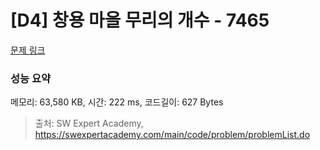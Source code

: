 # [D4] 창용 마을 무리의 개수 - 7465 

[문제 링크](https://swexpertacademy.com/main/code/problem/problemDetail.do?contestProbId=AWngfZVa9XwDFAQU) 

### 성능 요약

메모리: 63,580 KB, 시간: 222 ms, 코드길이: 627 Bytes



> 출처: SW Expert Academy, https://swexpertacademy.com/main/code/problem/problemList.do